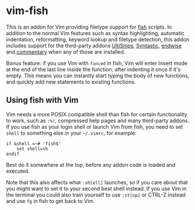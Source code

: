 vim-fish
========

This is an addon for Vim providing filetype support for [fish][] scripts.  In
addition to the normal Vim features such as syntax highlighting, automatic
indentation, reformatting, keyword lookup and filetype detection, this addon
includes support for the third-party addons [UltiSnips][], [Syntastic][],
[endwise][] and [commentary][] when any of those are installed.

Bonus feature: if you use Vim with `funced` in fish, Vim will enter Insert mode
at the end of the last line inside the function, after indenting it once if
it's empty.  This means you can instantly start typing the body of new
functions, and quickly add new statements to existing functions.

[fish]: https://github.com/fish-shell/fish-shell
[UltiSnips]: https://github.com/SirVer/ultisnips
[Syntastic]: https://github.com/scrooloose/syntastic
[endwise]: https://github.com/tpope/vim-endwise
[commentary]: https://github.com/tpope/vim-commentary


Using fish with Vim
-------------------

Vim needs a more POSIX compatible shell than fish for certain functionality to
work, such as `:%!`, compressed help pages and many third-party addons.  If you
use fish as your login shell or launch Vim from fish, you need to set `shell`
to something else in your `~/.vimrc`, for example:

```vim
if &shell =~# 'fish$'
    set shell=sh
endif
```

Best do it somewhere at the top, before any addon code is loaded and executed.

Note that this also affects what `:sh[ell]` launches, so if you care about that
you might want to set it to your second best shell instead.  If you use Vim in
the terminal you could also train yourself to use `:st[op]` or CTRL-Z instead
and use `fg` in fish to get back to Vim.
